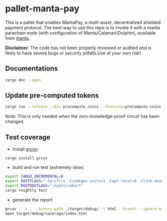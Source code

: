 # pallet-manta-pay

This is a pallet that enables MantaPay, a multi-asset, decentralized shielded payment protocol.
The best way to use this repo is to invoke it with a manta parachain node (with configuration of Manta/Calamari/Dolphin),
available from [manta](https://github.com/Manta-Network/manta).

__Disclaimer__: The code has not been properly reviewed or audited and is likely to have 
severe bugs or security pitfalls.Use at your own risk!

## Documentations
``` sh
cargo doc --open
```

## Update pre-computed tokens
``` sh
cargo run --release --bin precompute_coins --features=precompute-coins > ./src/benchmark/precomputed_coins.rs
```
Note: This is only needed when the zero-knowledge-proof circuit has been changed.

## Test coverage
* install [grcov](https://github.com/mozilla/grcov):
```
cargo install grcov
```
* build and run test (extremely slow)
``` sh
export CARGO_INCREMENTAL=0
export RUSTFLAGS="-Zprofile -Ccodegen-units=1 -Copt-level=0 -Clink-dead-code -Coverflow-checks=off -Zpanic_abort_tests -Cpanic=abort"
export RUSTDOCFLAGS="-Cpanic=abort"
cargo +nightly test
```
* generate the report 
``` sh
grcov . -s . --binary-path ./target/debug/ -t html --branch --ignore-not-existing -o ./target/debug/coverage/
open target/debug/coverage/index.html
```
